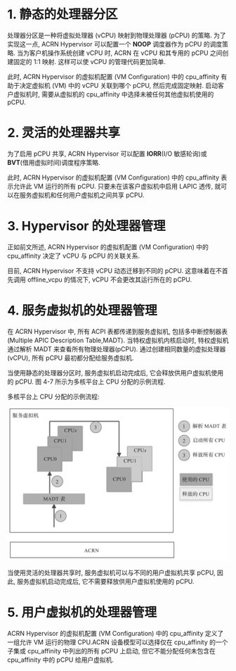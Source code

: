 
# 1. 静态的处理器分区

处理器分区是一种将虚拟处理器 (vCPU) 映射到物理处理器 (pCPU) 的策略. 为了实现这一点, ACRN Hypervisor 可以配置一个 **NOOP** 调度器作为 pCPU 的调度策略. 当为客户机操作系统创建 vCPU 时, ACRN 在 vCPU 和其专用的 pCPU 之间创建固定的 1:1 映射. 这样可以使 vCPU 的管理代码更加简单.

此时, ACRN Hypervisor 的虚拟机配置 (VM Configuration) 中的 cpu_affinity 有助于决定虚拟机 (VM) 中的 vCPU 关联到哪个 pCPU, 然后完成固定映射. 启动客户虚拟机时, 需要从虚拟机的 cpu_affinity 中选择未被任何其他虚拟机使用的 pCPU.

# 2. 灵活的处理器共享

为了启用 pCPU 共享, ACRN Hypervisor 可以配置 **IORR**(I/O 敏感轮询)或 **BVT**(借用虚拟时间)调度程序策略.

此时, ACRN Hypervisor 的虚拟机配置 (VM Configuration) 中的 cpu_affinity 表示允许此 VM 运行的所有 pCPU. 只要未在该客户虚拟机中启用 LAPIC 透传, 就可以在服务虚拟机和任何用户虚拟机之间共享 pCPU.

# 3. Hypervisor 的处理器管理

正如前文所述, ACRN Hypervisor 的虚拟机配置 (VM Configuration) 中的 cpu_affinity 决定了 vCPU 与 pCPU 的关联关系.

目前, ACRN Hypervisor 不支持 vCPU 动态迁移到不同的 pCPU. 这意味着在不首先调用 offline_vcpu 的情况下, vCPU 不会更改其运行所在的 pCPU.

# 4. 服务虚拟机的处理器管理

在 ACRN Hypervisor 中, 所有 ACPI 表都传递到服务虚拟机, 包括多中断控制器表(Multiple APIC Description Table,MADT). 当特权虚拟机内核启动时, 特权虚拟机通过解析 MADT 来查看所有物理处理器(pCPU). 通过创建相同数量的虚拟处理器(vCPU), 所有 pCPU 最初都分配给服务虚拟机.

当使用静态的处理器分区时, 服务虚拟机启动完成后, 它会释放供用户虚拟机使用的 pCPU. 图 4-7 所示为多核平台上 CPU 分配的示例流程.

多核平台上 CPU 分配的示例流程:

![2024-10-22-23-29-50.png](./images/2024-10-22-23-29-50.png)

当使用灵活的处理器共享时, 服务虚拟机可以与不同的用户虚拟机共享 pCPU, 因此, 服务虚拟机启动完成后, 它不需要释放供用户虚拟机使用的 pCPU.

# 5. 用户虚拟机的处理器管理

ACRN Hypervisor 的虚拟机配置 (VM Configuration) 中的 cpu_affinity 定义了一组允许 VM 运行的物理 CPU.ACRN 设备模型可以选择仅在 cpu_affinity 的一个子集或 cpu_affinity 中列出的所有 pCPU 上启动, 但它不能分配任何未包含在 cpu_affinity 中的 pCPU 给用户虚拟机.

